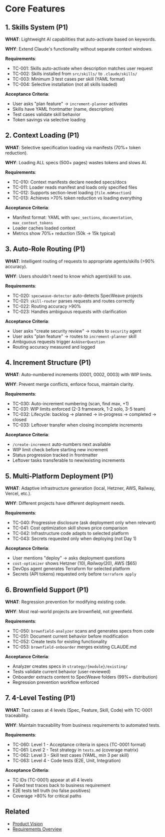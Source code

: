 # Core Features

## 1. Skills System (P1)

**WHAT**: Lightweight AI capabilities that auto-activate based on keywords.

**WHY**: Extend Claude's functionality without separate context windows.

**Requirements**:
- TC-001: Skills auto-activate when description matches user request
- TC-002: Skills installed from `src/skills/` to `.claude/skills/`
- TC-003: Minimum 3 test cases per skill (YAML format)
- TC-004: Selective installation (not all skills loaded)

**Acceptance Criteria**:
- User asks "plan feature" → `increment-planner` activates
- Skills have YAML frontmatter (name, description)
- Test cases validate skill behavior
- Token savings via selective loading

## 2. Context Loading (P1)

**WHAT**: Selective specification loading via manifests (70%+ token reduction).

**WHY**: Loading ALL specs (500+ pages) wastes tokens and slows AI.

**Requirements**:
- TC-010: Context manifests declare needed specs/docs
- TC-011: Loader reads manifest and loads only specified files
- TC-012: Supports section-level loading (`file.md#section`)
- TC-013: Achieves >70% token reduction vs loading everything

**Acceptance Criteria**:
- Manifest format: YAML with `spec_sections`, `documentation`, `max_context_tokens`
- Loader caches loaded context
- Metrics show 70%+ reduction (50k → 15k typical)

## 3. Auto-Role Routing (P1)

**WHAT**: Intelligent routing of requests to appropriate agents/skills (>90% accuracy).

**WHY**: Users shouldn't need to know which agent/skill to use.

**Requirements**:
- TC-020: `specweave-detector` auto-detects SpecWeave projects
- TC-021: `skill-router` parses requests and routes correctly
- TC-022: Routing accuracy >90%
- TC-023: Handles ambiguous requests with clarification

**Acceptance Criteria**:
- User asks "create security review" → routes to `security` agent
- User asks "plan feature" → routes to `increment-planner` skill
- Ambiguous requests trigger `AskUserQuestion`
- Routing accuracy measured and logged

## 4. Increment Structure (P1)

**WHAT**: Auto-numbered increments (0001, 0002, 0003) with WIP limits.

**WHY**: Prevent merge conflicts, enforce focus, maintain clarity.

**Requirements**:
- TC-030: Auto-increment numbering (scan, find max, +1)
- TC-031: WIP limits enforced (2-3 framework, 1-2 solo, 3-5 team)
- TC-032: Lifecycle: backlog → planned → in-progress → completed → closed
- TC-033: Leftover transfer when closing incomplete increments

**Acceptance Criteria**:
- `/create-increment` auto-numbers next available
- WIP limit check before starting new increment
- Status progression tracked in frontmatter
- Leftover tasks transferable to new/existing increments

## 5. Multi-Platform Deployment (P1)

**WHAT**: Adaptive infrastructure generation (local, Hetzner, AWS, Railway, Vercel, etc.).

**WHY**: Different projects have different deployment needs.

**Requirements**:
- TC-040: Progressive disclosure (ask deployment only when relevant)
- TC-041: Cost optimization skill shows price comparison
- TC-042: Infrastructure code adapts to selected platform
- TC-043: Secrets requested only when deploying (not Day 1)

**Acceptance Criteria**:
- User mentions "deploy" → asks deployment questions
- `cost-optimizer` shows Hetzner ($10), Railway ($20), AWS ($65)
- DevOps agent generates Terraform for selected platform
- Secrets (API tokens) requested only before `terraform apply`

## 6. Brownfield Support (P1)

**WHAT**: Regression prevention for modifying existing code.

**WHY**: Most real-world projects are brownfield, not greenfield.

**Requirements**:
- TC-050: `brownfield-analyzer` scans and generates specs from code
- TC-051: Document current behavior before modification
- TC-052: Create tests for existing functionality
- TC-053: `brownfield-onboarder` merges existing CLAUDE.md

**Acceptance Criteria**:
- Analyzer creates specs in `strategy/{module}/existing/`
- Tests validate current behavior (user-reviewed)
- Onboarder extracts content to SpecWeave folders (99%+ distribution)
- Regression prevention workflow enforced

## 7. 4-Level Testing (P1)

**WHAT**: Test cases at 4 levels (Spec, Feature, Skill, Code) with TC-0001 traceability.

**WHY**: Maintain traceability from business requirements to automated tests.

**Requirements**:
- TC-060: Level 1 - Acceptance criteria in specs (TC-0001 format)
- TC-061: Level 2 - Test strategy in `tests.md` (coverage matrix)
- TC-062: Level 3 - Skill test cases (YAML, min 3 per skill)
- TC-063: Level 4 - Code tests (E2E, Unit, Integration)

**Acceptance Criteria**:
- TC IDs (TC-0001) appear at all 4 levels
- Failed test traces back to business requirement
- E2E tests tell truth (no false positives)
- Coverage >80% for critical paths

## Related

- [Product Vision](product-vision.md)
- [Requirements Overview](requirements-overview.md)
